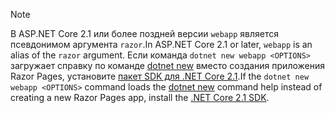 > [!NOTE]
> <span data-ttu-id="3caab-101">В ASP.NET Core 2.1 или более поздней версии `webapp` является псевдонимом аргумента `razor`.</span><span class="sxs-lookup"><span data-stu-id="3caab-101">In ASP.NET Core 2.1 or later, `webapp` is an alias of the `razor` argument.</span></span> <span data-ttu-id="3caab-102">Если команда `dotnet new webapp <OPTIONS>` загружает справку по команде [dotnet new](/dotnet/core/tools/dotnet-new) вместо создания приложения Razor Pages, установите [пакет SDK для .NET Core 2.1](https://www.microsoft.com/net/download/dotnet-core/sdk-2.1.300).</span><span class="sxs-lookup"><span data-stu-id="3caab-102">If the `dotnet new webapp <OPTIONS>` command loads the [dotnet new](/dotnet/core/tools/dotnet-new) command help instead of creating a new Razor Pages app, install the [.NET Core 2.1 SDK](https://www.microsoft.com/net/download/dotnet-core/sdk-2.1.300).</span></span>
